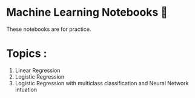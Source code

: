 # Machine Learning Notebooks :notebook:
 
These notebooks are for practice.

# Topics :

1) Linear Regression
2) Logistic Regression
3) Logistic Regression with multiclass classification and Neural Network intuation
